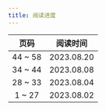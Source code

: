 ```yaml
---
title: 阅读进度
---
```


|  页码   |  阅读时间  |
| :-----: | :--------: |
| 44 ~ 58 | 2023.08.20 |
| 34 ~ 44 | 2023.08.08 |
| 28 ~ 33 | 2023.08.04 |
| 1 ~ 27  | 2023.08.02 |
